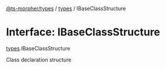 [@ts-morpher/types](../README.md) / [types](../modules/types.md) / IBaseClassStructure

# Interface: IBaseClassStructure

[types](../modules/types.md).IBaseClassStructure

Class declaration structure
